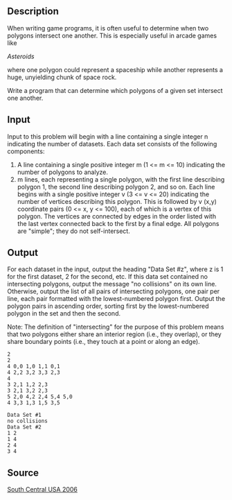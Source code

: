 <h2>Description</h2><p>When writing game programs, it is often useful to determine when two polygons intersect one another. This is especially useful in arcade games like </p><i>Asteroids</i><p> where one polygon could represent a spaceship while another represents a huge, unyielding chunk of space rock. 
</p>
Write a program that can determine which polygons of a given set intersect one another. <h2>Input</h2><p>Input to this problem will begin with a line containing a single integer n indicating the number of datasets. Each data set consists of the following components: </p><ol><li>A line containing a single positive integer m (1 &lt;= m &lt;= 10) indicating the number of polygons to analyze. </li><li>m lines, each representing a single polygon, with the first line describing polygon 1, the second line describing polygon 2, and so on. Each line begins with a single positive integer v (3 &lt;= v &lt;= 20) indicating the number of vertices describing this polygon. This is followed by v (x,y) coordinate pairs (0 &lt;= x, y &lt;= 100), each of which is a vertex of this polygon. The vertices are connected by edges in the order listed with the last vertex connected back to the first by a final edge. All polygons are "simple"; they do not self-intersect. </li></ol><h2>Output</h2><p>For each dataset in the input, output the heading "Data Set #z", where z is 1 for the first dataset, 2 for the second, etc. If this data set contained no intersecting polygons, output the message "no collisions" on its own line. Otherwise, output the list of all pairs of intersecting polygons, one pair per line, each pair formatted with the lowest-numbered polygon first. Output the polygon pairs in ascending order, sorting first by the lowest-numbered polygon in the set and then the second. 
</p>
Note: The definition of "intersecting" for the purpose of this problem means that two polygons either share an interior region (i.e., they overlap), or they share boundary points (i.e., they touch at a point or along an edge). <pre><code class="language-input1">2
2
4 0,0 1,0 1,1 0,1
4 2,2 3,2 3,3 2,3
4
3 2,1 1,2 2,3
3 2,1 3,2 2,3
5 2,0 4,2 2,4 5,4 5,0
4 3,3 1,3 1,5 3,5</code></pre><pre><code class="language-output1">Data Set #1
no collisions
Data Set #2
1 2
1 4
2 4
3 4</code></pre><h2>Source</h2><a href="searchproblem?field=source&amp;key=South+Central+USA+2006">South Central USA 2006</a>